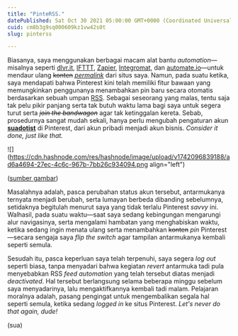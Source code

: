 ```yaml
---
title: "PinteRSS."
datePublished: Sat Oct 30 2021 05:00:00 GMT+0000 (Coordinated Universal Time)
cuid: cm8b3g9sq000609kz1vw42s0t
slug: pinterss

---
```


Biasanya, saya menggunakan berbagai macam alat bantu *automation*—misalnya seperti [dlvr.it](http://dlvr.it), [IFTTT](https://ifttt.com/), [Zapier](https://zapier.com/), [Integromat](https://integromat.com/), dan [automate.io](http://automate.io)—untuk mendaur ulang <s>konten</s> [*permalink*](https://en.wikipedia.org/wiki/Permalink) dari situs saya. Namun, pada suatu ketika, saya mendapati bahwa Pinterest kini telah memiliki fitur bawaan yang memungkinkan penggunanya menambahkan pin baru secara otomatis berdasarkan sebuah umpan [RSS](https://en.wikipedia.org/wiki/RSS). Sebagai seseorang yang malas, tentu saja tak pelu pikir panjang serta tak butuh waktu lama bagi saya untuk segera turut serta *<s>join the bandwagon</s>* agar tak ketinggalan kereta. Sebab, prosedurnya sangat mudah sekali, hanya perlu mengubah pengaturan akun [**suadotist**](https://www.pinterest.com/suadotist/) di Pinterest, dari akun pribadi menjadi akun bisnis. *Consider it done, just like that.*

![](https://cdn.hashnode.com/res/hashnode/image/upload/v1742096839188/ad6a4694-27ec-4c6c-967b-7bb26c934094.png align="left")

([sumber gambar](https://www.pinterest.com/suadotist/blog-feed/))

Masalahnya adalah, pasca perubahan status akun tersebut, antarmukanya ternyata menjadi berubah, serta lumayan berbeda dibanding sebelumnya, setidaknya begitulah menurut saya yang tidak terlalu Pinterest *savvy* ini. Walhasil, pada suatu waktu—saat saya sedang kebingungan mengarungi alur navigasinya, serta mengalami hambatan yang menghabiskan waktu, ketika sedang ingin menata ulang serta menambahkan <s>konten</s> *pin* Pinterest—secara sengaja saya *flip the switch* agar tampilan antarmukanya kembali seperti semula.

Sesudah itu, pasca keperluan saya telah terpenuhi, saya segera *log out* seperti biasa, tanpa menyadari bahwa kegiatan *revert* antarmuka tadi pula menyebabkan RSS *feed automation* yang telah tersebut diatas menjadi *deactivated*. Hal tersebut berlangsung selama beberapa minggu sebelum saya menyadarinya, lalu mengaktifkannya kembali tadi malam. Pelajaran moralnya adalah, pasang pengingat untuk mengembalikan segala hal seperti semula, ketika sedang *logged in* ke situs Pinterest. *Let's never do that again, dude!*

(sua)